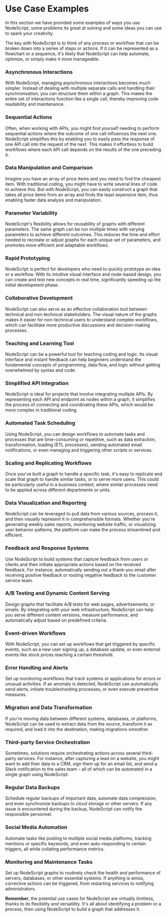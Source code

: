 # Use Case Examples

In this section we have provided some examples of ways you use NodeScript, some problems its great at solving and some ideas you can use to spark your creativity. 

The key with NodeScript is to think of any process or workflow that can be broken down into a series of steps or actions. If it can be represented as a flowchart or a sequence, it's likely that NodeScript can help automate, optimize, or simply make it more manageable.

### Asynchronous Interactions

With NodeScript, managing asynchronous interactions becomes much simpler. Instead of dealing with multiple separate calls and handling their synchronisation, you can structure them within a graph. This makes the entire set of interactions function like a single call, thereby improving code readability and maintenance.

### Sequential Actions

Often, when working with APIs, you might find yourself needing to perform sequential actions where the outcome of one call influences the next one. NodeScript simplifies this by enabling you to easily pass the response of one API call into the request of the next. This makes it effortless to build workflows where each API call depends on the results of the one preceding it.

### Data Manipulation and Comparison

Imagine you have an array of price items and you need to find the cheapest item. With traditional coding, you might have to write several lines of code to achieve this. But with NodeScript, you can easily construct a graph that takes all price items from an array and finds the least expensive item, thus enabling faster data analysis and manipulation.

### Parameter Variability

NodeScript's flexibility allows for reusability of graphs with different parameters. The same graph can be run multiple times with varying parameters to achieve different outcomes. This reduces the time and effort needed to recreate or adjust graphs for each unique set of parameters, and promotes more efficient and adaptable workflows.

### Rapid Prototyping

NodeScript is perfect for developers who need to quickly prototype an idea or a workflow. With its intuitive visual interface and node-based design, you can create and test new concepts in real time, significantly speeding up the initial development phase.

### Collaborative Development

NodeScript can also serve as an effective collaboration tool between technical and non-technical stakeholders. The visual nature of the graphs makes it easier for non-technical users to understand complex workflows, which can facilitate more productive discussions and decision-making processes.

### Teaching and Learning Tool

NodeScript can be a powerful tool for teaching coding and logic. Its visual interface and instant feedback can help beginners understand the fundamental concepts of programming, data flow, and logic without getting overwhelmed by syntax and code. 

### Simplified API Integration

NodeScript is ideal for projects that involve integrating multiple APIs. By representing each API and endpoint as nodes within a graph, it simplifies the process of connecting and coordinating these APIs, which would be more complex in traditional coding.

### Automated Task Scheduling

Using NodeScript, you can design workflows to automate tasks and processes that are time-consuming or repetitive, such as data extraction, transformation, loading (ETL processes), sending automated email notifications, or even managing and triggering other scripts or services. 

### Scaling and Replicating Workflows

Once you've built a graph to handle a specific task, it's easy to replicate and scale that graph to handle similar tasks, or to serve more users. This could be particularly useful in a business context, where similar processes need to be applied across different departments or units. 

### Data Visualization and Reporting   
NodeScript can be leveraged to pull data from various sources, process it, and then visually represent it in comprehensible formats. Whether you're generating weekly sales reports, monitoring website traffic, or visualizing user behavior patterns, the platform can make the process streamlined and efficient.

### Feedback and Response Systems   
Use NodeScript to build systems that capture feedback from users or clients and then initiate appropriate actions based on the received feedback. For instance, automatically sending out a thank-you email after receiving positive feedback or routing negative feedback to the customer service team.

### A/B Testing and Dynamic Content Serving   
Design graphs that facilitate A/B tests for web pages, advertisements, or emails. By integrating with your web infrastructure, NodeScript can help you serve different content versions, measure performance, and automatically adjust based on predefined criteria.

### Event-driven Workflows   
With NodeScript, you can set up workflows that get triggered by specific events, such as a new user signing up, a database update, or even external events like stock prices reaching a certain threshold.

### Error Handling and Alerts   
Set up monitoring workflows that track systems or applications for errors or unusual activities. If an anomaly is detected, NodeScript can automatically send alerts, initiate troubleshooting processes, or even execute preventive measures.

### Migration and Data Transformation   
If you're moving data between different systems, databases, or platforms, NodeScript can be used to extract data from the source, transform it as required, and load it into the destination, making migrations smoother.

### Third-party Service Orchestration   
Sometimes, solutions require orchestrating actions across several third-party services. For instance, after capturing a lead on a website, you might want to add their data to a CRM, sign them up for an email list, and send a Slack notification to the sales team – all of which can be automated in a single graph using NodeScript.

### Regular Data Backups   
Schedule regular backups of important data, automate data compression, and even synchronize backups to cloud storage or other servers. If any issue is encountered during the backup, NodeScript can notify the responsible personnel.

### Social Media Automation   
Automate tasks like posting to multiple social media platforms, tracking mentions or specific keywords, and even auto-responding to certain triggers, all while collating performance metrics.

### Monitoring and Maintenance Tasks   
Set up NodeScript graphs to routinely check the health and performance of servers, databases, or other essential systems. If anything is amiss, corrective actions can be triggered, from restarting services to notifying administrators.

**Remember**, the potential use cases for NodeScript are virtually limitless, thanks to its flexibility and versatility. It's all about identifying a problem or a process, then using NodeScript to build a graph that addresses it.